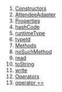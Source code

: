 1.  [Constructors](models_events_event_model/AttendeeAdapter-class.html#constructors)
2.  [AttendeeAdapter](models_events_event_model/AttendeeAdapter/AttendeeAdapter.html)
3.  [Properties](models_events_event_model/AttendeeAdapter-class.html#instance-properties)
4.  [hashCode](models_events_event_model/AttendeeAdapter/hashCode.html)
5.  [runtimeType](https://api.flutter.dev/flutter/dart-core/Object/runtimeType.html)
6.  [typeId](models_events_event_model/AttendeeAdapter/typeId.html)
7.  [Methods](models_events_event_model/AttendeeAdapter-class.html#instance-methods)
8.  [noSuchMethod](https://api.flutter.dev/flutter/dart-core/Object/noSuchMethod.html)
9.  [read](models_events_event_model/AttendeeAdapter/read.html)
10. [toString](https://api.flutter.dev/flutter/dart-core/Object/toString.html)
11. [write](models_events_event_model/AttendeeAdapter/write.html)
12. [Operators](models_events_event_model/AttendeeAdapter-class.html#operators)
13. [operator
    ==](models_events_event_model/AttendeeAdapter/operator_equals.html)
